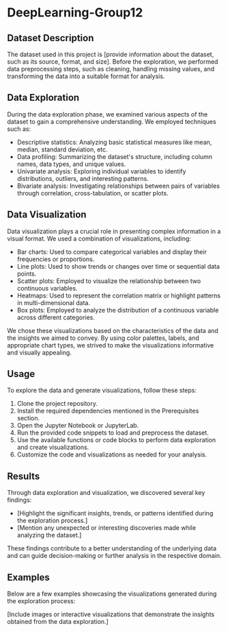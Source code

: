 # DeepLearning-Group12

## Dataset Description
The dataset used in this project is [provide information about the dataset, such as its source, format, and size]. Before the exploration, we performed data preprocessing steps, such as cleaning, handling missing values, and transforming the data into a suitable format for analysis.

## Data Exploration
During the data exploration phase, we examined various aspects of the dataset to gain a comprehensive understanding. We employed techniques such as:
- Descriptive statistics: Analyzing basic statistical measures like mean, median, standard deviation, etc.
- Data profiling: Summarizing the dataset's structure, including column names, data types, and unique values.
- Univariate analysis: Exploring individual variables to identify distributions, outliers, and interesting patterns.
- Bivariate analysis: Investigating relationships between pairs of variables through correlation, cross-tabulation, or scatter plots.

## Data Visualization
Data visualization plays a crucial role in presenting complex information in a visual format. We used a combination of visualizations, including:
- Bar charts: Used to compare categorical variables and display their frequencies or proportions.
- Line plots: Used to show trends or changes over time or sequential data points.
- Scatter plots: Employed to visualize the relationship between two continuous variables.
- Heatmaps: Used to represent the correlation matrix or highlight patterns in multi-dimensional data.
- Box plots: Employed to analyze the distribution of a continuous variable across different categories.

We chose these visualizations based on the characteristics of the data and the insights we aimed to convey. By using color palettes, labels, and appropriate chart types, we strived to make the visualizations informative and visually appealing.

## Usage
To explore the data and generate visualizations, follow these steps:
1. Clone the project repository.
2. Install the required dependencies mentioned in the Prerequisites section.
3. Open the Jupyter Notebook or JupyterLab.
4. Run the provided code snippets to load and preprocess the dataset.
5. Use the available functions or code blocks to perform data exploration and create visualizations.
6. Customize the code and visualizations as needed for your analysis.

## Results
Through data exploration and visualization, we discovered several key findings:
- [Highlight the significant insights, trends, or patterns identified during the exploration process.]
- [Mention any unexpected or interesting discoveries made while analyzing the dataset.]

These findings contribute to a better understanding of the underlying data and can guide decision-making or further analysis in the respective domain.

## Examples
Below are a few examples showcasing the visualizations generated during the exploration process:

[Include images or interactive visualizations that demonstrate the insights obtained from the data exploration.]


